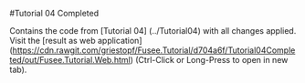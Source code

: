 #Tutorial 04 Completed

Contains the code from [Tutorial 04] (../Tutorial04) with all changes applied. Visit the [result as web application]
(https://cdn.rawgit.com/griestopf/Fusee.Tutorial/d704a6f/Tutorial04Completed/out/Fusee.Tutorial.Web.html) 
(Ctrl-Click or Long-Press to open in new tab).


